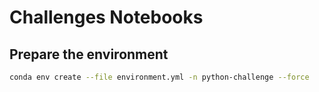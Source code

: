 # Challenges Notebooks

## Prepare the environment

```sh
conda env create --file environment.yml -n python-challenge --force
```
